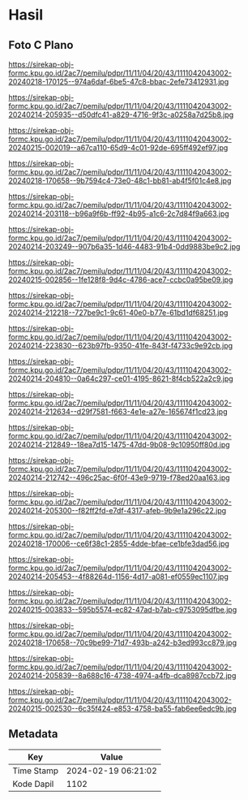 # Hasil

## Foto C Plano

https://sirekap-obj-formc.kpu.go.id/2ac7/pemilu/pdpr/11/11/04/20/43/1111042043002-20240218-170125--974a6daf-6be5-47c8-bbac-2efe73412931.jpg

https://sirekap-obj-formc.kpu.go.id/2ac7/pemilu/pdpr/11/11/04/20/43/1111042043002-20240214-205935--d50dfc41-a829-4716-9f3c-a0258a7d25b8.jpg

https://sirekap-obj-formc.kpu.go.id/2ac7/pemilu/pdpr/11/11/04/20/43/1111042043002-20240215-002019--a67ca110-65d9-4c01-92de-695ff492ef97.jpg

https://sirekap-obj-formc.kpu.go.id/2ac7/pemilu/pdpr/11/11/04/20/43/1111042043002-20240218-170658--9b7594c4-73e0-48c1-bb81-ab4f5f01c4e8.jpg

https://sirekap-obj-formc.kpu.go.id/2ac7/pemilu/pdpr/11/11/04/20/43/1111042043002-20240214-203118--b96a9f6b-ff92-4b95-a1c6-2c7d84f9a663.jpg

https://sirekap-obj-formc.kpu.go.id/2ac7/pemilu/pdpr/11/11/04/20/43/1111042043002-20240214-203249--907b6a35-1d46-4483-91b4-0dd9883be9c2.jpg

https://sirekap-obj-formc.kpu.go.id/2ac7/pemilu/pdpr/11/11/04/20/43/1111042043002-20240215-002856--1fe128f8-9d4c-4786-ace7-ccbc0a95be09.jpg

https://sirekap-obj-formc.kpu.go.id/2ac7/pemilu/pdpr/11/11/04/20/43/1111042043002-20240214-212218--727be9c1-9c61-40e0-b77e-61bd1df68251.jpg

https://sirekap-obj-formc.kpu.go.id/2ac7/pemilu/pdpr/11/11/04/20/43/1111042043002-20240214-223830--623b97fb-9350-41fe-843f-f4733c9e92cb.jpg

https://sirekap-obj-formc.kpu.go.id/2ac7/pemilu/pdpr/11/11/04/20/43/1111042043002-20240214-204810--0a64c297-ce01-4195-8621-8f4cb522a2c9.jpg

https://sirekap-obj-formc.kpu.go.id/2ac7/pemilu/pdpr/11/11/04/20/43/1111042043002-20240214-212634--d29f7581-f663-4e1e-a27e-165674f1cd23.jpg

https://sirekap-obj-formc.kpu.go.id/2ac7/pemilu/pdpr/11/11/04/20/43/1111042043002-20240214-212849--18ea7d15-1475-47dd-9b08-9c10950ff80d.jpg

https://sirekap-obj-formc.kpu.go.id/2ac7/pemilu/pdpr/11/11/04/20/43/1111042043002-20240214-212742--496c25ac-6f0f-43e9-9719-f78ed20aa163.jpg

https://sirekap-obj-formc.kpu.go.id/2ac7/pemilu/pdpr/11/11/04/20/43/1111042043002-20240214-205300--f82ff2fd-e7df-4317-afeb-9b9e1a296c22.jpg

https://sirekap-obj-formc.kpu.go.id/2ac7/pemilu/pdpr/11/11/04/20/43/1111042043002-20240218-170006--ce6f38c1-2855-4dde-bfae-ce1bfe3dad56.jpg

https://sirekap-obj-formc.kpu.go.id/2ac7/pemilu/pdpr/11/11/04/20/43/1111042043002-20240214-205453--4f88264d-1156-4d17-a081-ef0559ec1107.jpg

https://sirekap-obj-formc.kpu.go.id/2ac7/pemilu/pdpr/11/11/04/20/43/1111042043002-20240215-003833--595b5574-ec82-47ad-b7ab-c9753095dfbe.jpg

https://sirekap-obj-formc.kpu.go.id/2ac7/pemilu/pdpr/11/11/04/20/43/1111042043002-20240218-170658--70c9be99-71d7-493b-a242-b3ed993cc879.jpg

https://sirekap-obj-formc.kpu.go.id/2ac7/pemilu/pdpr/11/11/04/20/43/1111042043002-20240214-205839--8a688c16-4738-4974-a4fb-dca8987ccb72.jpg

https://sirekap-obj-formc.kpu.go.id/2ac7/pemilu/pdpr/11/11/04/20/43/1111042043002-20240215-002530--6c35f424-e853-4758-ba55-fab6ee6edc9b.jpg


## Metadata

| Key        | Value               |
| ---------- | ------------------- |
| Time Stamp | 2024-02-19 06:21:02 |
| Kode Dapil | 1102                |



